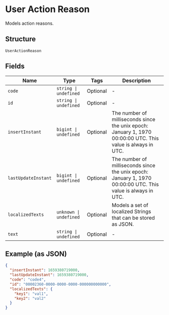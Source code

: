 
# User Action Reason

Models action reasons.

## Structure

`UserActionReason`

## Fields

| Name | Type | Tags | Description |
|  --- | --- | --- | --- |
| `code` | `string \| undefined` | Optional | - |
| `id` | `string \| undefined` | Optional | - |
| `insertInstant` | `bigint \| undefined` | Optional | The number of milliseconds since the unix epoch: January 1, 1970 00:00:00 UTC. This value is always in UTC. |
| `lastUpdateInstant` | `bigint \| undefined` | Optional | The number of milliseconds since the unix epoch: January 1, 1970 00:00:00 UTC. This value is always in UTC. |
| `localizedTexts` | `unknown \| undefined` | Optional | Models a set of localized Strings that can be stored as JSON. |
| `text` | `string \| undefined` | Optional | - |

## Example (as JSON)

```json
{
  "insertInstant": 1659380719000,
  "lastUpdateInstant": 1659380719000,
  "code": "code4",
  "id": "00002360-0000-0000-0000-000000000000",
  "localizedTexts": {
    "key1": "val1",
    "key2": "val2"
  }
}
```

